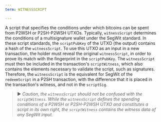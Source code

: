 ```yaml
---
term: WITNESSSCRIPT

---
```

A script that specifies the conditions under which bitcoins can be spent from P2WSH or P2SH-P2WSH UTXOs. Typically, `witnessScript` determines the conditions of a multisignature wallet under the SegWit standard. In these script standards, the `scriptPubKey` of the UTXO (the output) contains a hash of the `witnessScript`. To use this UTXO as an input in a new transaction, the holder must reveal the original `witnessScript`, in order to prove its match with the fingerprint in the `scriptPubKey`. The `witnessScript` must then be included in the transaction's `scriptWitness`, which also contains the elements necessary to validate the script, such as signatures. Therefore, the `witnessScript` is the equivalent for SegWit of the `redeemScript` in a P2SH transaction, with the difference that it is placed in the transaction's witness, and not in the `scriptSig`.

> ► *Caution, the `witnessScript` should not be confused with the `scriptWitness`. While the `witnessScript` defines the spending conditions of a P2WSH or P2SH-P2WSH UTXO and constitutes a script in its own right, the `scriptWitness` contains the witness data of any SegWit input.*